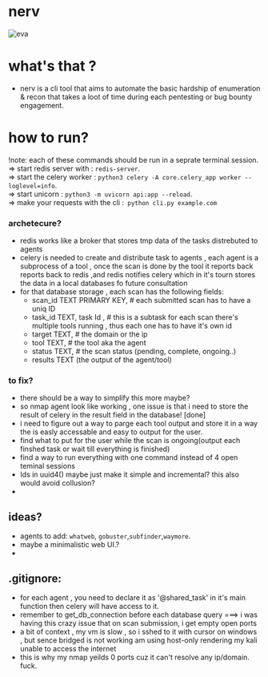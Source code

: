 # nerv
![eva](https://github.com/user-attachments/assets/5336736d-c0ba-40ff-955d-e0acbd50fcfb)


# what's that ?
- nerv is a cli tool that aims to automate the basic hardship of enumeration & recon that takes a loot of time during each pentesting or bug bounty engagement.

# how to run?
!note: each of these commands should be run in a seprate terminal session.</br>
  => start redis server with : `redis-server`. </br>
  => start the  celery worker : `python3 celery -A core.celery_app worker --loglevel=info`. </br>
  => start unicorn : `python3 -m uvicorn api:app --reload`.</br>
  => make your requests with the cli :` python cli.py example.com` </br>

### archetecure?
+  redis works like a broker that stores tmp data of the tasks distrebuted to agents
+ celery is needed to create and distribute task to agents , each agent is a subprocess of a tool , once the scan is done by the tool it reports back reports back to redis  ,and redis notifies celery which in it's tourn stores the data in a local databases fo future consultation
+ for that database storage , each scan has the following fields:
    - scan_id TEXT PRIMARY KEY, # each submitted scan has to have a uniq ID
     - task_id TEXT, task Id , # this is a subtask for each scan there's multiple tools running , thus each one has to have it's own id  
    - target TEXT, # the domain or the ip
    - tool TEXT, # the tool aka the agent
    - status TEXT, # the scan status (pending, complete, ongoing..)
    -  results TEXT (the output of the agent/tool)

### to fix?

- there should be a way to simplify this more maybe?
- so nmap agent look like working , one issue is that i need to store the result of celery in the result field in the database! [done]
- i need to figure out a way to parge each tool output and store it in a way the is easly accessable and easy to output for the user.
- find what to put for the user while the scan is ongoing(output each finshed task or wait till everything is finished)
- find a way to run everything with one command instead of 4 open teminal sessions
- Ids in uuid4() maybe just make it simple and incremental? this also would avoid collusion?
- 

## ideas?
- agents to add: `whatweb`, `gobuster`,`subfinder`,`waymore`.
- maybe a minimalistic web UI.?
- 



## .gitignore:
- for each agent , you need to declare it as '@shared_task' in it's main function then celery will have access to it.
- remember to get_db_connection before each database query
===> i was having this crazy issue that on scan submission, i get empty open ports 
- a bit of context , my vm is slow , so i sshed to it with cursor on windows , but sence bridged is not working am using host-only rendering my kali unable to access the internet
- this is why my nmap yeilds 0 ports cuz it can't resolve any ip/domain. fuck.
